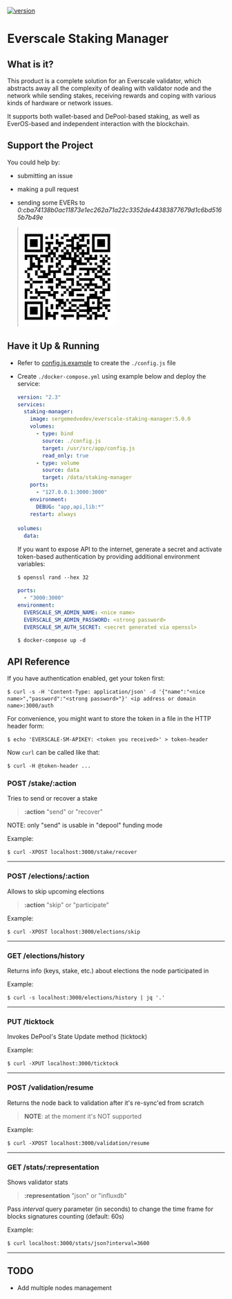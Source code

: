[![version](https://img.shields.io/docker/v/sergemedvedev/everscale-staking-manager?sort=semver)](https://hub.docker.com/r/sergemedvedev/everscale-staking-manager/tags)

# Everscale Staking Manager

## What is it?

This product is a complete solution for an Everscale validator, which abstracts away all the complexity of dealing with validator node and the network while sending stakes, receiving rewards and coping with various kinds of hardware or network issues.

It supports both wallet-based and DePool-based staking, as well as EverOS-based and independent interaction with the blockchain.

## Support the Project
You could help by:
- submitting an issue
- making a pull request
- sending some EVERs to _0:cba74138b0ac11873e1ec262a71a22c3352de44383877679d1c6bd5165b7b49e_

  ![0:cba74138b0ac11873e1ec262a71a22c3352de44383877679d1c6bd5165b7b49e](gallery/wallet.png)

## Have it Up & Running

- Refer to [config.js.example](config.js.example) to create the `./config.js` file
- Create `./docker-compose.yml` using example below and deploy the service:
    ```yaml
    version: "2.3"
    services:
      staking-manager:
        image: sergemedvedev/everscale-staking-manager:5.0.0
        volumes:
          - type: bind
            source: ./config.js
            target: /usr/src/app/config.js
            read_only: true
          - type: volume
            source: data
            target: /data/staking-manager
        ports:
          - "127.0.0.1:3000:3000"
        environment:
          DEBUG: "app,api,lib:*"
        restart: always

    volumes:
      data:
    ```

  If you want to expose API to the internet, generate a secret and activate token-based authentication by providing additional environment variables:
    ```console
    $ openssl rand --hex 32
    ```
    ```yaml
    ports:
      - "3000:3000"
    environment:
      EVERSCALE_SM_ADMIN_NAME: <nice name>
      EVERSCALE_SM_ADMIN_PASSWORD: <strong password>
      EVERSCALE_SM_AUTH_SECRET: <secret generated via openssl>
    ```
    ```console
    $ docker-compose up -d
    ```

## API Reference

If you have authentication enabled, get your token first:
  ```console
  $ curl -s -H 'Content-Type: application/json' -d '{"name":"<nice name>","password":"<strong password>"}' <ip address or domain name>:3000/auth
  ```
For convenience, you might want to store the token in a file in the HTTP header form:
  ```console
  $ echo 'EVERSCALE-SM-APIKEY: <token you received>' > token-header
  ```
Now `curl` can be called like that:
  ```console
  $ curl -H @token-header ...
  ```

### POST /stake/:action
Tries to send or recover a stake

> __:action__ "send" or "recover"

NOTE: only "send" is usable in "depool" funding mode

Example:
```console
$ curl -XPOST localhost:3000/stake/recover
```
---

### POST /elections/:action
Allows to skip upcoming elections

> __:action__ "skip" or "participate"

Example:
```console
$ curl -XPOST localhost:3000/elections/skip
```
---

### GET /elections/history
Returns info (keys, stake, etc.) about elections the node participated in

Example:
```console
$ curl -s localhost:3000/elections/history | jq '.'
```
---

### PUT /ticktock
Invokes DePool's State Update method (ticktock)

Example:
```console
$ curl -XPUT localhost:3000/ticktock
```
---

### POST /validation/resume
Returns the node back to validation after it's re-sync'ed from scratch

> __NOTE__: at the moment it's NOT supported

Example:
```console
$ curl -XPOST localhost:3000/validation/resume
```
---

### GET /stats/:representation
Shows validator stats

> __:representation__ "json" or "influxdb"

Pass _interval_ query parameter (in seconds) to change the time frame for blocks signatures counting (default: 60s)

Example:
```console
$ curl localhost:3000/stats/json?interval=3600
```

---

## TODO

- Add multiple nodes management
